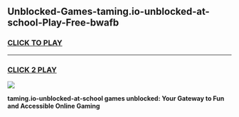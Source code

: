 
## Unblocked-Games-taming.io-unblocked-at-school-Play-Free-bwafb
<h3>
<a href="https://premium76.site?title=taming.io-unblocked-at-school&ref=18A1">CLICK TO PLAY</a></h3>
<hr>

<h3>
<a href="https://premium76.site?title=taming.io-unblocked-at-school&ref=18A1">CLICK 2 PLAY</a>
  
</h3>

<a href="https://premium76.site?title=taming.io-unblocked-at-school&ref=18A1"><img src="https://clearcache.store/games.png"></a>


**taming.io-unblocked-at-school games unblocked: Your Gateway to Fun and Accessible Online Gaming**

